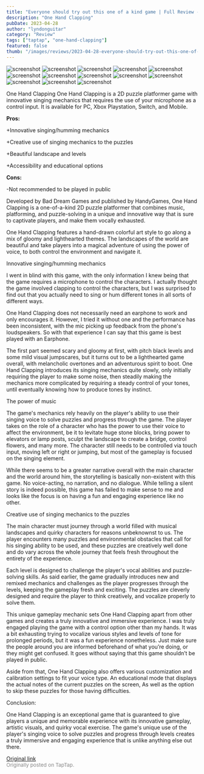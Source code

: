 ```yaml
---
title: "Everyone should try out this one of a kind game | Full Review - One Hand Clapping"
description: "One Hand Clapping"
pubDate: 2023-04-28
author: "lyndonguitar"
category: "Review"
tags: ["taptap", "one-hand-clapping"]
featured: false
thumb: "/images/reviews/2023-04-28-everyone-should-try-out-this-one-of-a-kind-game--full-review---one-hand-clapping-0.avif"
---
```


<div class="gallery">
  <img src="/images/reviews/2023-04-28-everyone-should-try-out-this-one-of-a-kind-game--full-review---one-hand-clapping-0.avif" alt="screenshot" />
  <img src="/images/reviews/2023-04-28-everyone-should-try-out-this-one-of-a-kind-game--full-review---one-hand-clapping-1.avif" alt="screenshot" />
  <img src="/images/reviews/2023-04-28-everyone-should-try-out-this-one-of-a-kind-game--full-review---one-hand-clapping-2.avif" alt="screenshot" />
  <img src="/images/reviews/2023-04-28-everyone-should-try-out-this-one-of-a-kind-game--full-review---one-hand-clapping-3.avif" alt="screenshot" />
  <img src="/images/reviews/2023-04-28-everyone-should-try-out-this-one-of-a-kind-game--full-review---one-hand-clapping-4.avif" alt="screenshot" />
  <img src="/images/reviews/2023-04-28-everyone-should-try-out-this-one-of-a-kind-game--full-review---one-hand-clapping-5.avif" alt="screenshot" />
  <img src="/images/reviews/2023-04-28-everyone-should-try-out-this-one-of-a-kind-game--full-review---one-hand-clapping-6.avif" alt="screenshot" />
  <img src="/images/reviews/2023-04-28-everyone-should-try-out-this-one-of-a-kind-game--full-review---one-hand-clapping-7.avif" alt="screenshot" />
  <img src="/images/reviews/2023-04-28-everyone-should-try-out-this-one-of-a-kind-game--full-review---one-hand-clapping-8.avif" alt="screenshot" />
  <img src="/images/reviews/2023-04-28-everyone-should-try-out-this-one-of-a-kind-game--full-review---one-hand-clapping-9.avif" alt="screenshot" />
  <img src="/images/reviews/2023-04-28-everyone-should-try-out-this-one-of-a-kind-game--full-review---one-hand-clapping-10.avif" alt="screenshot" />
  <img src="/images/reviews/2023-04-28-everyone-should-try-out-this-one-of-a-kind-game--full-review---one-hand-clapping-11.avif" alt="screenshot" />
  <img src="/images/reviews/2023-04-28-everyone-should-try-out-this-one-of-a-kind-game--full-review---one-hand-clapping-12.avif" alt="screenshot" />
</div>

One Hand Clapping
One Hand Clapping is a 2D puzzle platformer game with innovative singing mechanics that requires the use of your microphone as a control input. It is available for PC, Xbox Playstation, Switch, and Mobile.


**Pros:**


+Innovative singing/humming mechanics

+Creative use of singing mechanics to the puzzles

+Beautiful landscape and levels

+Accessibility and educational options


**Cons:**


-Not recommended to be played in public

Developed by Bad Dream Games and published by HandyGames, One Hand Clapping is a one-of-a-kind 2D puzzle platformer that combines music, platforming, and puzzle-solving in a unique and innovative way that is sure to captivate players, and make them vocally exhausted.

One Hand Clapping features a hand-drawn colorful art style to go along a mix of gloomy and lighthearted themes. The landscapes of the world are beautiful and take players into a magical adventure of using the power of voice, to both control the environment and navigate it.

Innovative singing/humming mechanics

I went in blind with this game, with the only information I knew being that the game requires a microphone to control the characters. I actually thought the game involved clapping to control the characters, but I was surprised to find out that you actually need to sing or hum different tones in all sorts of different ways.

One Hand Clapping does not necessarily need an earphone to work and only encourages it. However, I tried it without one and the performance has been inconsistent, with the mic picking up feedback from the phone's loudspeakers. So with that experience I can say that this game is best played with an Earphone.

The first part seemed scary and gloomy at first, with pitch black levels and some mild visual jumpscares, but it turns out to be a lighthearted game overall, with melancholic overtones and an adventurous spirit to boot. One Hand Clapping introduces its singing mechanics quite slowly, only initially requiring the player to make some noise, then steadily making the mechanics more complicated by requiring a steady control of your tones, until eventually knowing how to produce tones by instinct.

The power of music

The game's mechanics rely heavily on the player's ability to use their singing voice to solve puzzles and progress through the game. The player takes on the role of a character who has the power to use their voice to affect the environment, be it to levitate huge stone blocks, bring power to elevators or lamp posts, sculpt the landscape to create a bridge, control flowers, and many more. The character still needs to be controlled via touch input, moving left or right or jumping, but most of the gameplay is focused on the singing element.

While there seems to be a greater narrative overall with the main character and the world around him, the storytelling is basically non-existent with this game. No voice-acting, no narration, and no dialogue. While telling a silent story is indeed possible, this game has failed to make sense to me and looks like the focus is on having a fun and engaging experience like no other.

Creative use of singing mechanics to the puzzles

The main character must journey through a world filled with musical landscapes and quirky characters for reasons unbeknownst to us. The player encounters many puzzles and environmental obstacles that call for his singing ability to be used, and these puzzles are creatively well done and do vary across the whole journey that feels fresh throughout the entirety of the experience.

Each level is designed to challenge the player's vocal abilities and puzzle-solving skills. As said earlier, the game gradually introduces new and remixed mechanics and challenges as the player progresses through the levels, keeping the gameplay fresh and exciting. The puzzles are cleverly designed and require the player to think creatively, and vocalize properly to solve them.

This unique gameplay mechanic sets One Hand Clapping apart from other games and creates a truly innovative and immersive experience. I was truly engaged playing the game with a control option other than my hands. It was a bit exhausting trying to vocalize various styles and levels of tone for prolonged periods, but it was a fun experience nonetheless. Just make sure the people around you are informed beforehand of what you’re doing, or they might get confused. It goes without saying that this game shouldn’t be played in public.

Aside from that, One Hand Clapping also offers various customization and calibration settings to fit your voice type. An educational mode that displays the actual notes of the current puzzles on the screen, As well as the option to skip these puzzles for those having difficulties.

Conclusion:

One Hand Clapping is an exceptional game that is guaranteed to give players a unique and memorable experience with its innovative gameplay, artistic visuals, and quirky vocal exercise. The game's unique use of the player's singing voice to solve puzzles and progress through levels creates a truly immersive and engaging experience that is unlike anything else out there.

[Original link](https://www.taptap.io/post/5271995)<br><span style="font-size: 0.95em; color: #888;">Originally posted on TapTap.</span>
